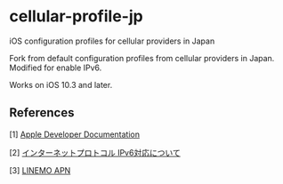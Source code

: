 # cellular-profile-jp

iOS configuration profiles for cellular providers in Japan

Fork from default configuration profiles from cellular providers in Japan.
Modified for enable IPv6.

Works on iOS 10.3 and later.

## References

[1] [Apple Developer Documentation](https://developer.apple.com/documentation/devicemanagement/cellular/apnsitem)

[2] [インターネットプロトコル IPv6対応について](https://www.docomo.ne.jp/service/spmode/function/ipv6/index.html)

[3] [LINEMO APN](https://www.linemo.jp/process/apn/ios/)

